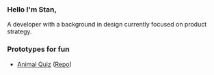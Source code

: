 ### Hello I'm Stan,

A developer with a background in design currently focused on product strategy.




### Prototypes for fun
- [Animal Quiz](https://anml-quiz.netlify.app/) ([Repo](https://github.com/stanwilsonjr/react-quiz-prototype))



<!--
**stanwilsonjr/stanwilsonjr** is a ✨ _special_ ✨ repository because its `README.md` (this file) appears on your GitHub profile.

Here are some ideas to get you started:

- 🔭 I’m currently working on ...
- 🌱 I’m currently learning ...
- 👯 I’m looking to collaborate on ...
- 🤔 I’m looking for help with ...
- 💬 Ask me about ...
- 📫 How to reach me: ...
- 😄 Pronouns: ...
- ⚡ Fun fact: ...
-->
